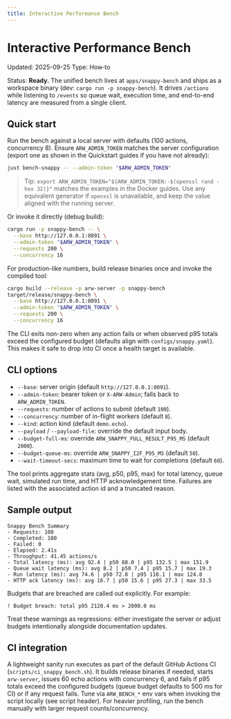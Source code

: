 ```yaml
---
title: Interactive Performance Bench
---
```


# Interactive Performance Bench
Updated: 2025-09-25
Type: How‑to

Status: **Ready.** The unified bench lives at `apps/snappy-bench` and ships as a
workspace binary (dev: `cargo run -p snappy-bench`). It drives `/actions` while
listening to `/events` so queue wait, execution time, and end-to-end latency are
measured from a single client.

## Quick start

Run the bench against a local server with defaults (100 actions, concurrency 8). Ensure `ARW_ADMIN_TOKEN` matches the server configuration (export one as shown in the Quickstart guides if you have not already):

```bash
just bench-snappy -- --admin-token "$ARW_ADMIN_TOKEN"
```

> Tip: `export ARW_ADMIN_TOKEN="${ARW_ADMIN_TOKEN:-$(openssl rand -hex 32)}"` matches the examples in the Docker guides. Use any equivalent generator if `openssl` is unavailable, and keep the value aligned with the running server.

Or invoke it directly (debug build):

```bash
cargo run -p snappy-bench -- \
  --base http://127.0.0.1:8091 \
  --admin-token "$ARW_ADMIN_TOKEN" \
  --requests 200 \
  --concurrency 16
```

For production-like numbers, build release binaries once and invoke the compiled tool:

```bash
cargo build --release -p arw-server -p snappy-bench
target/release/snappy-bench \
  --base http://127.0.0.1:8091 \
  --admin-token "$ARW_ADMIN_TOKEN" \
  --requests 200 \
  --concurrency 16
```

The CLI exits non-zero when any action fails or when observed p95 totals exceed
the configured budget (defaults align with `configs/snappy.yaml`). This makes it
safe to drop into CI once a health target is available.

## CLI options

- `--base`: server origin (default `http://127.0.0.1:8091`).
- `--admin-token`: bearer token or `X-ARW-Admin`; falls back to
  `ARW_ADMIN_TOKEN`.
- `--requests`: number of actions to submit (default `100`).
- `--concurrency`: number of in-flight workers (default `8`).
- `--kind`: action kind (default `demo.echo`).
- `--payload` / `--payload-file`: override the default input body.
- `--budget-full-ms`: override `ARW_SNAPPY_FULL_RESULT_P95_MS` (default
  `2000`).
- `--budget-queue-ms`: override `ARW_SNAPPY_I2F_P95_MS` (default `50`).
- `--wait-timeout-secs`: maximum time to wait for completions (default `60`).

The tool prints aggregate stats (avg, p50, p95, max) for total latency, queue
wait, simulated run time, and HTTP acknowledgement time. Failures are listed
with the associated action id and a truncated reason.

## Sample output

```
Snappy Bench Summary
- Requests: 100
- Completed: 100
- Failed: 0
- Elapsed: 2.41s
- Throughput: 41.45 actions/s
- Total latency (ms): avg 92.4 | p50 88.0 | p95 132.5 | max 151.9
- Queue wait latency (ms): avg 8.2 | p50 7.4 | p95 15.7 | max 19.3
- Run latency (ms): avg 74.6 | p50 72.8 | p95 110.1 | max 124.8
- HTTP ack latency (ms): avg 16.7 | p50 15.6 | p95 27.3 | max 33.5
```

Budgets that are breached are called out explicitly. For example:

```
! Budget breach: total p95 2120.4 ms > 2000.0 ms
```

Treat these warnings as regressions: either investigate the server or adjust
budgets intentionally alongside documentation updates.

## CI integration

A lightweight sanity run executes as part of the default GitHub Actions CI
(`scripts/ci_snappy_bench.sh`). It builds release binaries if needed, starts
`arw-server`, issues 60 echo actions
with concurrency 6, and fails if p95 totals exceed the configured budgets (queue
budget defaults to 500 ms for CI) or if any request fails. Tune via `ARW_BENCH_*`
env vars when invoking the script
locally (see script header). For heavier profiling, run the bench manually with
larger request counts/concurrency.
